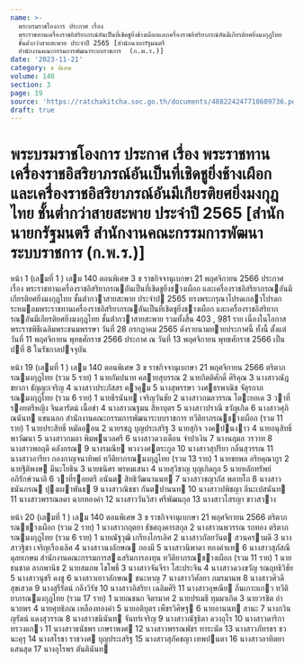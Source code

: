```yaml
---
name: >-
  พระบรมราชโองการ ประกาศ เรื่อง
  พระราชทานเครื่องราชอิสริยาภรณ์อันเป็นที่เชิดชูยิ่งช้างเผือกและเครื่องราชอิสริยาภรณ์อันมีเกียรติยศยิ่งมงกุฎไทย
  ชั้นต่ำกว่าสายสะพาย ประจำปี 2565 [สำนักนายกรัฐมนตรี
  สำนักงานคณะกรรมการพัฒนาระบบราชการ  (ก.พ.ร.)]
date: '2023-11-21'
category: ข พิเศษ
volume: 140
section: 3
page: 19
source: 'https://ratchakitcha.soc.go.th/documents/488224247718609736.pdf'
draft: true
---
```


# พระบรมราชโองการ ประกาศ เรื่อง พระราชทานเครื่องราชอิสริยาภรณ์อันเป็นที่เชิดชูยิ่งช้างเผือกและเครื่องราชอิสริยาภรณ์อันมีเกียรติยศยิ่งมงกุฎไทย ชั้นต่ำกว่าสายสะพาย ประจำปี 2565 [สำนักนายกรัฐมนตรี สำนักงานคณะกรรมการพัฒนาระบบราชการ  (ก.พ.ร.)]

หน้า 1 (เลมที่ 1 ) เลม 140 ตอนพิเศษ 3 ข ราชกิจจานุเบกษา 21 พฤศจิกายน 2566 ประกาศ เรื่อง พระราชทานเครื่องราชอิสริยาภรณอันเป็นที่เชิดชูยิ่งชางเผือก และเครื่องราชอิสริยาภรณอันมีเกียรติยศยิ่งมงกุฎไทย ชั้นต่ํากวาสายสะพาย ประจําป 2565 ทรงพระกรุณาโปรดเกลาโปรดกระหมอมพระราชทานเครื่องราชอิสริยาภรณอันเป็นที่เชิดชูยิ่งชางเผือก และเครื่องราชอิสริยาภรณอันมีเกียรติยศยิ่งมงกุฎไทย ชั้นต่ํากวาสายสะพาย รวมทั้งสิ้น 403 , 981 ราย เนื่องในโอกาสพระราชพิธีเฉลิมพระชนมพรรษา วันที่ 28 กรกฎาคม 2565 ดังรายนามทายประกาศนี้ ทั้งนี้ ตั้งแต่วันที่ 11 พฤศจิกายน พุทธศักราช 2566 ประกาศ ณ วันที่ 13 พฤศจิกายน พุทธศักราช 2566 เป็นปที่ 8 ในรัชกาลปจจุบัน

หน้า 19 (เลมที่ 1 ) เลม 140 ตอนพิเศษ 3 ข ราชกิจจานุเบกษา 21 พฤศจิกายน 2566 ตริตาภรณมงกุฎไทย (รวม 5 ราย) 1 นายกัมปนาท คลายสุบรรณ 2 นายกิตติศักดิ์ ศิริคุณ 3 นางสาวณัฎชยาภา ธัญญะเจริญ 4 นางสาวประภัสสร คาคุม 5 นางสุพรรษา วงศธรพาณิช จัตุรถาภรณมงกุฎไทย (รวม 6 ราย) 1 นายธีรนันท เจริญวันชัย 2 นางสาวกมลวรรณ โตะยอเด 3 วาที่รอยตรีหญิง จินดารัตน์ เนื้อขํา 4 นางสาวณฐมน สีหาบุตร 5 นางสาวปราณี ขวัญเกิด 6 นางสาวศุภิณนันท แขนนอก สํานักงานคณะกรรมการพัฒนาระบบราชการ ทวีติยาภรณชางเผือก (รวม 11 ราย) 1 นายประสิทธิ์ หมัดออน 2 นายรชฎ บุญประเสริฐ 3 นายสุกิจ วงคปนงาว 4 นายอนุสิทธิ์ พาวัฒนา 5 นางสาวกมลา พิมพนวลศรี 6 นางสาวดวงเดือน จําปาเงิน 7 นางนฤมล วรวาท 8 นางสาวพอฤดี คลังกรณ 9 นางรมณีย พวงวงศตระกูล 10 นางสาวสุปรียา กลิ่นสุวรรณ 11 นางสาวอารียา กองกาญจนาทิพย์ ทวีติยาภรณมงกุฎไทย (รวม 13 ราย) 1 นายชยพล อริยคุณากูร 2 นายฐิติพงษ มีนะโยธิน 3 นายธนิศร พรหมเสนา 4 นายสุวิชาญ บุญเกิดกูล 5 นายหลักทรัพย์ อภิรักษ์วนาลี 6 วาที่รอยตรี อนันต สิทธิวัฒนานนท 7 นางสาวชญาภัส พลายโถ 8 นางสาวชนันภรณ ปุงเผาพันธ 9 นางสาวณิชชา กันตปานนท 10 นางสาวปพิชญา ลีนะเปสนันท 11 นางสาวพรรณลดา ฉากทองคํา 12 นางสาววันวิสา ศรีพัฒนกุล 13 นางสาวโสรญา ขาวสวาง

หน้า 20 (เลมที่ 1 ) เลม 140 ตอนพิเศษ 3 ข ราชกิจจานุเบกษา 21 พฤศจิกายน 2566 ตริตาภรณชางเผือก (รวม 2 ราย) 1 นางสาวกฤตยา ธัชศฤงคารสกุล 2 นางสาวนพวรรณ รถทอง ตริตาภรณมงกุฎไทย (รวม 6 ราย) 1 นายณัฐวุฒิ เกรียงไกรเลิศ 2 นางสาวกัลยวันต สวนครามดี 3 นางสาวฐิชา เจริญเรืองเลิศ 4 นางสาวนงลักษณ กองมี 5 นางสาวนิพาดา ทองคําแท 6 นางสาวสุภัสณี ดุลยเกษม สํานักงานคณะกรรมการสงเสริมการลงทุน ทวีติยาภรณชางเผือก (รวม 11 ราย) 1 นายธนชาต ลาภพานิช 2 นายสมภพ ไขโพธิ์ 3 นางสาวจันจีรา โสะประจิน 4 นางสาวดวงขวัญ รณฤทธิวิชัย 5 นางสาวนุชรี คงชู 6 นางสาวเยาวลักษณ ชนะหาญ 7 นางสาววิศัลยา ภมรมานพ 8 นางสาวศิวดี สุขเสวต 9 นางสุรีรัตน์ กลึงวิรัช 10 นางสาวอิสริยา เฉลิมศิริ 11 นางสาวอุษณีย ถิ่นเกาะแกว ทวีติยาภรณมงกุฎไทย (รวม 17 ราย) 1 นายณชนก จิตรมาศ 2 นายปรเมธี ทุมมาเกิด 3 นายวรชิต อํานวยพร 4 นายศุทธิภณ เหลืองทองคํา 5 นายอติบุตร เพ็ชรวิศิษฐ 6 นายอานนท สานะ 7 นางกวินญรัตน์ แดงสุวรรณ 8 นางสาวชนินันท จันทร์เจริญ 9 นางสาวณัฐธิดา ดวงอุไร 10 นางสาวดาริกา ทรวงแกว 11 นางสาวธนัชพร เกษราพงศ 12 นางสาวพรรณพัชร ทาระนัด 13 นางสาวภัทรธร ชวนะคุรุ 14 นางสโรชา ราชวงศ บุญประเสริฐ 15 นางสาวสุภัคชญา เทพปนตา 16 นางสาวอาทิตยา แสนสุด 17 นางอุไรพร ตันตินันท
